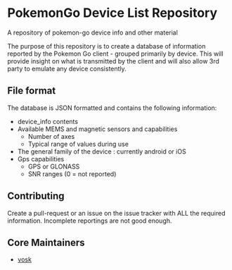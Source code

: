 #  PokemonGo Device List Repository
A repository of pokemon-go device info and other material

The purpose of this repository is to create a database of information reported by the Pokemon Go client - grouped primarily by device. This will provide insight on what is transmitted by the client and will also allow 3rd party to emulate any device consistently.

## File format 
  The database is JSON formatted  and contains the following information:
  * device_info contents 
  * Available MEMS and magnetic sensors and capabilities
    - Number of axes 
    - Typical range of values during use
  * The general family of the device : currently android or iOS
  * Gps capabilities
    - GPS or GLONASS
    - SNR ranges (0 = not reported)

## Contributing

Create a pull-request or an issue on the issue tracker with ALL the required information. Incomplete reportings are not good enough.

## Core Maintainers

* [vosk](https://github.com/vosk)
